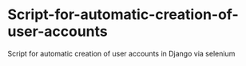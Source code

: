 # Script-for-automatic-creation-of-user-accounts
Script for automatic creation of user accounts in Django via selenium
